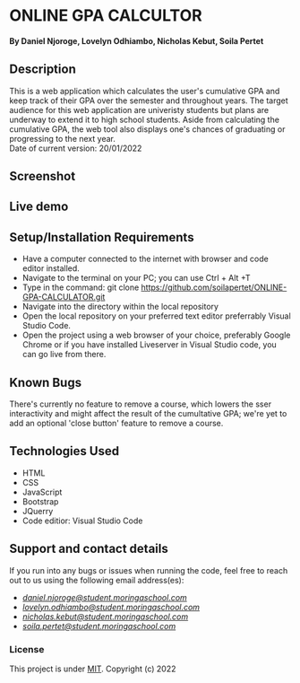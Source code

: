 # ONLINE GPA CALCULTOR

#### By **Daniel Njoroge, Lovelyn Odhiambo, Nicholas Kebut, Soila Pertet**
## Description
This is a web application which calculates the user's cumulative GPA and keep track of their GPA over the semester and throughout years. The target audience for this web application are univeristy students but plans are underway to extend it to high school students. Aside from calculating the cumulative GPA, the web tool also displays one's chances of graduating or progressing to the next year.
</br>
Date of current version: 20/01/2022

## Screenshot

## Live demo

## Setup/Installation Requirements
* Have a computer connected to the internet with browser and code editor installed.
* Navigate to the terminal on your PC; you can use Ctrl + Alt +T
* Type in the command: git clone https://github.com/soilapertet/ONLINE-GPA-CALCULATOR.git
* Navigate into the directory within the local repository
* Open the local repository on your preferred text editor preferrably Visual Studio Code.
* Open the project using a web browser of your choice, preferably Google Chrome or if you have installed Liveserver in Visual Studio code, 
  you can go  live from there. 
## Known Bugs
There's currently no feature to remove a course, which lowers the sser interactivity and might affect the result of the cumultative GPA; we're yet to add an optional 'close button' feature to remove a course.
## Technologies Used
* HTML
* CSS
* JavaScript
* Bootstrap
* JQuerry
* Code editior: Visual Studio Code
## Support and contact details
If you run into any bugs or issues when running the code, feel free to reach out to us using the following email address(es):
* <em>daniel.njoroge@student.moringaschool.com</em>
* <em>lovelyn.odhiambo@student.moringaschool.com</em>
* <em>nicholas.kebut@student.moringaschool.com</em>
* <em>soila.pertet@student.moringaschool.com</em> 
### License
This project is under [MIT](LICENSE).
Copyright (c) 2022 

